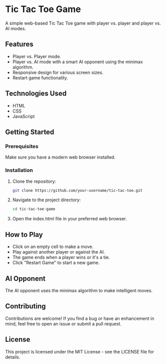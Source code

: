 # Tic Tac Toe Game
A simple web-based Tic Tac Toe game with player vs. player and player vs. AI modes.

## Features
- Player vs. Player mode.
- Player vs. AI mode with a smart AI opponent using the minimax algorithm.
- Responsive design for various screen sizes.
- Restart game functionality.

## Technologies Used
- HTML
- CSS
- JavaScript

## Getting Started
### Prerequisites
Make sure you have a modern web browser installed.
### Installation
1. Clone the repository:
   ```bash
   git clone https://github.com/your-username/tic-tac-toe.git
2. Navigate to the project directory:
   ```bash
   cd tic-tac-toe-game
3. Open the index.html file in your preferred web browser.

## How to Play
- Click on an empty cell to make a move.
- Play against another player or against the AI.
- The game ends when a player wins or it's a tie.
- Click "Restart Game" to start a new game.

## AI Opponent
The AI opponent uses the minimax algorithm to make intelligent moves.

## Contributing
Contributions are welcome! If you find a bug or have an enhancement in mind, feel free to open an issue or submit a pull request.

## License
This project is licensed under the MIT License - see the LICENSE file for details.
